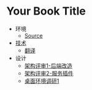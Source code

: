 # Your Book Title

- 环境
  * [Source](环境/source.md)
- [技术](技术/README.md)
  * [翻译](技术/翻译.md)
- 设计
  * [架构评审1-后端改造](设计/架构评审1-后端改造.md)
  * [架构评审2-服务插件](设计/架构评审2-服务插件.md)
  * [桌面环境调研1](设计/桌面环境调研1.md)
